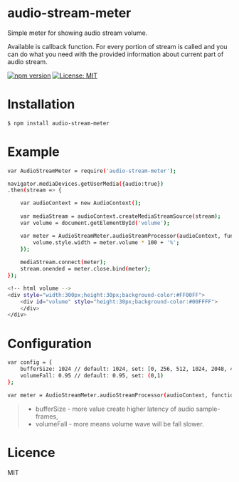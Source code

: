 # audio-stream-meter
Simple meter for showing audio stream volume.

Available is callback function. For every portion of stream is called and you can do what you need with the provided information about current part of audio stream.

[![npm version](https://badge.fury.io/js/audio-stream-meter.svg)](https://badge.fury.io/js/audio-stream-meter) [![License: MIT](https://img.shields.io/badge/License-MIT-blue.svg)](https://opensource.org/licenses/MIT)

# Installation
```sh
$ npm install audio-stream-meter
```

# Example
```sh
var AudioStreamMeter = require('audio-stream-meter');

navigator.mediaDevices.getUserMedia({audio:true})
.then(stream => {

	var audioContext = new AudioContext();
				
    var mediaStream = audioContext.createMediaStreamSource(stream);
    var volume = document.getElementById('volume');

    var meter = AudioStreamMeter.audioStreamProcessor(audioContext, function() {
        volume.style.width = meter.volume * 100 + '%';
    });
      
    mediaStream.connect(meter);
    stream.onended = meter.close.bind(meter);
});

<!-- html volume -->
<div style="width:300px;height:30px;background-color:#FF00FF">
	<div id="volume" style="height:30px;background-color:#00FFFF">
	</div>
</div>
```
# Configuration
```sh
var config = {
	bufferSize: 1024 // default: 1024, set: [0, 256, 512, 1024, 2048, 4096, 8192, 16384] 
	volumeFall: 0.95 // default: 0.95, set: (0,1)
};

var meter = AudioStreamMeter.audioStreamProcessor(audioContext, function(){}, config);
```
> - bufferSize - more value create higher latency of audio sample-frames,
> - volumeFall - more means volume wave will be fall slower.


# Licence
MIT